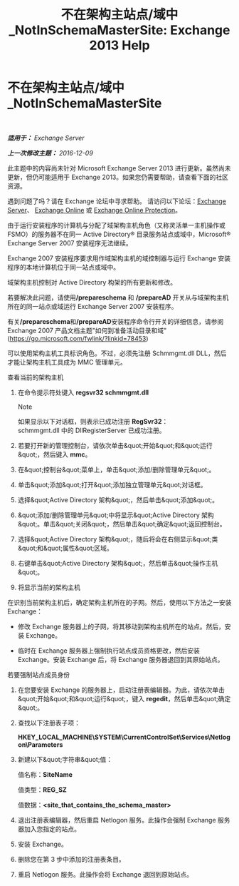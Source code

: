﻿---
title: '不在架构主站点/域中_NotInSchemaMasterSite: Exchange 2013 Help'
TOCTitle: 不在架构主站点/域中_NotInSchemaMasterSite
ms:assetid: 3aafd22a-d0f0-4120-a325-886fb2eb43ef
ms:mtpsurl: https://technet.microsoft.com/zh-cn/library/ms.exch.setupreadiness.notinschemamastersite(v=EXCHG.150)
ms:contentKeyID: 50490336
ms.date: 05/21/2018
mtps_version: v=EXCHG.150
ms.translationtype: MT
---

# 不在架构主站点/域中\_NotInSchemaMasterSite

 

_**适用于：** Exchange Server_

_**上一次修改主题：** 2016-12-09_

此主题中的内容尚未针对 Microsoft Exchange Server 2013 进行更新。虽然尚未更新，但仍可能适用于 Exchange 2013。如果您仍需要帮助，请查看下面的社区资源。

遇到问题了吗？请在 Exchange 论坛中寻求帮助。 请访问以下论坛：[Exchange Server](https://go.microsoft.com/fwlink/p/?linkid=60612)、 [Exchange Online](https://go.microsoft.com/fwlink/p/?linkid=267542) 或 [Exchange Online Protection](https://go.microsoft.com/fwlink/p/?linkid=285351)。

由于运行安装程序的计算机与分配了域架构主机角色（又称灵活单一主机操作或 FSMO）的服务器不在同一 Active Directory® 目录服务站点或域中，Microsoft® Exchange Server 2007 安装程序无法继续。

Exchange 2007 安装程序要求用作域架构主机的域控制器与运行 Exchange 安装程序的本地计算机位于同一站点或域中。

域架构主机控制对 Active Directory 构架的所有更新和修改。

若要解决此问题，请使用<strong>/prepareschema</strong> 和 <strong>/prepareAD</strong> 开关从与域架构主机所在的同一站点或域运行 Exchange Server 2007 安装程序。

有关<strong>/prepareschema</strong>和<strong>/prepareAD</strong>安装程序命令行开关的详细信息，请参阅 Exchange 2007 产品文档主题"如何到准备活动目录和域"(<https://go.microsoft.com/fwlink/?linkid=78453>)

可以使用架构主机工具标识角色。不过，必须先注册 Schmmgmt.dll DLL，然后才能让架构主机工具成为 MMC 管理单元。

查看当前的架构主机

1.  在命令提示符处键入 **regsvr32 schmmgmt.dll**
    
    > [!NOTE]  
    > 如果显示以下对话框，则表示已成功注册 <strong>RegSvr32</strong>：<br />
    > schmmgmt.dll 中的 DllRegisterServer 已成功注册。


2.  若要打开新的管理控制台，请依次单击\&quot;开始\&quot;和\&quot;运行\&quot;，然后键入 **mmc**。

3.  在\&quot;控制台\&quot;菜单上，单击\&quot;添加/删除管理单元\&quot;。

4.  单击\&quot;添加\&quot;打开\&quot;添加独立管理单元\&quot;对话框。

5.  选择\&quot;Active Directory 架构\&quot;，然后单击\&quot;添加\&quot;。

6.  \&quot;添加/删除管理单元\&quot;中将显示\&quot;Active Directory 架构\&quot;。单击\&quot;关闭\&quot;，然后单击\&quot;确定\&quot;返回控制台。

7.  选择\&quot;Active Directory 架构\&quot;，随后将会在右侧显示\&quot;类\&quot;和\&quot;属性\&quot;区域。

8.  右键单击\&quot;Active Directory 架构\&quot;，然后单击\&quot;操作主机\&quot;。

9.  将显示当前的架构主机

在识别当前架构主机后，确定架构主机所在的子网。然后，使用以下方法之一安装 Exchange：

  - 修改 Exchange 服务器上的子网，将其移动到架构主机所在的站点。然后，安装 Exchange。

  - 临时在 Exchange 服务器上强制执行站点成员资格更改，然后安装 Exchange。安装 Exchange 后，将 Exchange 服务器退回到其原始站点。

若要强制站点成员身份

1.  在您要安装 Exchange 的服务器上，启动注册表编辑器。为此，请依次单击\&quot;开始\&quot;和\&quot;运行\&quot;，键入 **regedit**，然后单击\&quot;确定\&quot;。

2.  查找以下注册表子项：
    
    **HKEY\_LOCAL\_MACHINE\\SYSTEM\\CurrentControlSet\\Services\\Netlogon\\Parameters**

3.  新建以下\&quot;字符串\&quot;值：
    
    值名称：**SiteName**
    
    值类型：**REG\_SZ**
    
    值数据：**\<site\_that\_contains\_the\_schema\_master\>**

4.  退出注册表编辑器，然后重启 Netlogon 服务。此操作会强制 Exchange 服务器加入您指定的站点。

5.  安装 Exchange。

6.  删除您在第 3 步中添加的注册表条目。

7.  重启 Netlogon 服务。此操作会将 Exchange 退回到原始站点。

